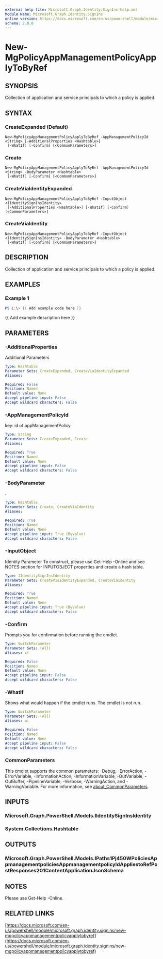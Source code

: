 ```yaml
---
external help file: Microsoft.Graph.Identity.SignIns-help.xml
Module Name: Microsoft.Graph.Identity.SignIns
online version: https://docs.microsoft.com/en-us/powershell/module/microsoft.graph.identity.signins/new-mgpolicyappmanagementpolicyapplytobyref
schema: 2.0.0
---
```


# New-MgPolicyAppManagementPolicyApplyToByRef

## SYNOPSIS
Collection of application and service principals to which a policy is applied.

## SYNTAX

### CreateExpanded (Default)
```
New-MgPolicyAppManagementPolicyApplyToByRef -AppManagementPolicyId <String> [-AdditionalProperties <Hashtable>]
 [-WhatIf] [-Confirm] [<CommonParameters>]
```

### Create
```
New-MgPolicyAppManagementPolicyApplyToByRef -AppManagementPolicyId <String> -BodyParameter <Hashtable>
 [-WhatIf] [-Confirm] [<CommonParameters>]
```

### CreateViaIdentityExpanded
```
New-MgPolicyAppManagementPolicyApplyToByRef -InputObject <IIdentitySignInsIdentity>
 [-AdditionalProperties <Hashtable>] [-WhatIf] [-Confirm] [<CommonParameters>]
```

### CreateViaIdentity
```
New-MgPolicyAppManagementPolicyApplyToByRef -InputObject <IIdentitySignInsIdentity> -BodyParameter <Hashtable>
 [-WhatIf] [-Confirm] [<CommonParameters>]
```

## DESCRIPTION
Collection of application and service principals to which a policy is applied.

## EXAMPLES

### Example 1
```powershell
PS C:\> {{ Add example code here }}
```

{{ Add example description here }}

## PARAMETERS

### -AdditionalProperties
Additional Parameters

```yaml
Type: Hashtable
Parameter Sets: CreateExpanded, CreateViaIdentityExpanded
Aliases:

Required: False
Position: Named
Default value: None
Accept pipeline input: False
Accept wildcard characters: False
```

### -AppManagementPolicyId
key: id of appManagementPolicy

```yaml
Type: String
Parameter Sets: CreateExpanded, Create
Aliases:

Required: True
Position: Named
Default value: None
Accept pipeline input: False
Accept wildcard characters: False
```

### -BodyParameter
.

```yaml
Type: Hashtable
Parameter Sets: Create, CreateViaIdentity
Aliases:

Required: True
Position: Named
Default value: None
Accept pipeline input: True (ByValue)
Accept wildcard characters: False
```

### -InputObject
Identity Parameter
To construct, please use Get-Help -Online and see NOTES section for INPUTOBJECT properties and create a hash table.

```yaml
Type: IIdentitySignInsIdentity
Parameter Sets: CreateViaIdentityExpanded, CreateViaIdentity
Aliases:

Required: True
Position: Named
Default value: None
Accept pipeline input: True (ByValue)
Accept wildcard characters: False
```

### -Confirm
Prompts you for confirmation before running the cmdlet.

```yaml
Type: SwitchParameter
Parameter Sets: (All)
Aliases: cf

Required: False
Position: Named
Default value: None
Accept pipeline input: False
Accept wildcard characters: False
```

### -WhatIf
Shows what would happen if the cmdlet runs.
The cmdlet is not run.

```yaml
Type: SwitchParameter
Parameter Sets: (All)
Aliases: wi

Required: False
Position: Named
Default value: None
Accept pipeline input: False
Accept wildcard characters: False
```

### CommonParameters
This cmdlet supports the common parameters: -Debug, -ErrorAction, -ErrorVariable, -InformationAction, -InformationVariable, -OutVariable, -OutBuffer, -PipelineVariable, -Verbose, -WarningAction, and -WarningVariable. For more information, see [about_CommonParameters](http://go.microsoft.com/fwlink/?LinkID=113216).

## INPUTS

### Microsoft.Graph.PowerShell.Models.IIdentitySignInsIdentity
### System.Collections.Hashtable
## OUTPUTS

### Microsoft.Graph.PowerShell.Models.IPaths1Pj450WPoliciesAppmanagementpoliciesAppmanagementpolicyIdAppliestoRefPostResponses201ContentApplicationJsonSchema
## NOTES
Please use Get-Help -Online.

## RELATED LINKS

[https://docs.microsoft.com/en-us/powershell/module/microsoft.graph.identity.signins/new-mgpolicyappmanagementpolicyapplytobyref](https://docs.microsoft.com/en-us/powershell/module/microsoft.graph.identity.signins/new-mgpolicyappmanagementpolicyapplytobyref)

